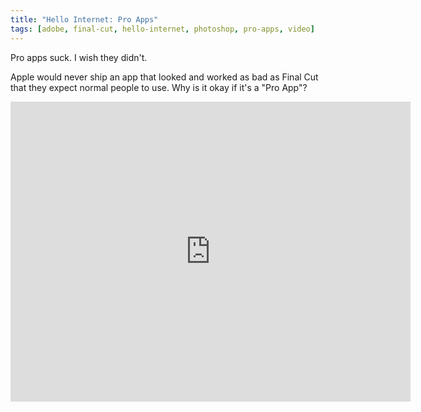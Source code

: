 ```yaml
---
title: "Hello Internet: Pro Apps"
tags: [adobe, final-cut, hello-internet, photoshop, pro-apps, video]
---
```


Pro apps suck. I wish they didn't.

Apple would never ship an app that looked and worked as bad as Final Cut that they expect normal people to use. Why is it okay if it's a "Pro App"?

<div class="video vimeo"><iframe src="http://player.vimeo.com/video/13629336?title=0&amp;byline=0&amp;portrait=0&amp;color=f05b35" width="640" height="480" frameborder="0" webkitAllowFullScreen mozallowfullscreen allowFullScreen></iframe></div>
